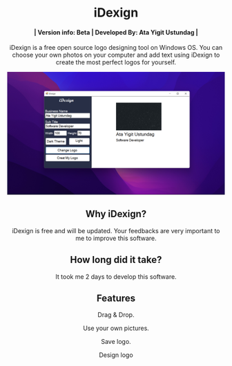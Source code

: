 <h1 align="center">iDexign</h1>
<h4 align="center">| Version info: Beta | Developed By: Ata Yigit Ustundag |</h4>
<p align="center">iDexign is a free open source logo designing tool on Windows OS. You can choose your own photos on your computer and add text using iDexign to create the most perfect logos for yourself.</p>
<img src="Screenshot (1880).png">

<h2 align="center">Why iDexign?</h2>
<p align="center">iDexign is free and will be updated. Your feedbacks are very important to me to improve this software.</p>

<h2 align="center">How long did it take?</h2>
<p align="center">It took me 2 days to develop this software.</p>

<h2 align="center">Features</h2>
<p align="center">
  Drag & Drop.
</p>
<p align="center">
  Use your own pictures.
</p>
<p align="center">
  Save logo.
</p>
<p align="center">
  Design logo
</p>
